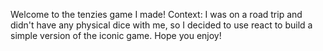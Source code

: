 Welcome to the tenzies game I made! Context: I was on a road trip and didn't have any physical dice with me, so I decided to use react to build a simple version of the iconic game. Hope you enjoy!
